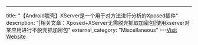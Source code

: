 ---
title: "【Android脱壳】XServer是一个用于对方法进行分析的Xposed插件"
description: "|相关文章：Xposed+XServer无需脱壳抓取加密包|使用xserver对某应用进行不脱壳抓加密包"
external_category: "Miscellaneous"
---[Visit Website](https://github.com/monkeylord/XServer)

